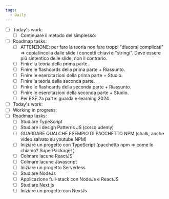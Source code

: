 ```yaml
---
tags:
  - Daily
---
```


- [ ] Today's work:
	- [ ] Continuare il metodo del simplesso:
- [ ] Roadmap tasks:
	- [ ] ATTENZIONE: per fare la teoria non fare troppi "discorsi complicati" => copia/incolla dalle slide i concetti chiavi e "stringi". Deve essere più sintentico delle slide, non il contrario.
	- [ ] Finire la teoria della prima parte.
	- [ ] Finire le flashcards della prima parte + Riassunto.
	- [ ] Finire le esercitazioni della prima parte + Studio.
	- [ ] Finire la teoria della seconda parte.
	- [ ] Finire le flashcards della seconda parte + Riassunto.
	- [ ] Finire le esercitazioni della seconda parte + Studio.
	- [ ] Per ESE 2a parte: guarda e-learning 2024
- [ ] Today's work:
- [ ] Working in progress:
- [ ] Roadmap tasks:
	- [ ] Studiare TypeScript
	- [ ] Studiare i design Patterns JS (corso udemy)
	- [ ] GUARDARE QUALCHE ESEMPIO DI PACCHETTO NPM (chalk, anche video salvato su youtube NPM)
	- [ ] Iniziare un progetto con TypeScript (pacchetto npm => come lo chiamo? SuperPackage! )
	- [ ] Colmare lacune ReactJS
	- [ ] Colmare lacune Javascript
	- [ ] Iniziare un progetto Serverless
	- [ ] Studiare NodeJs
	- [ ] Applicazione full-stack con NodeJs e ReactJS 
	- [ ] Studiare Next.js
	- [ ] Iniziare un progetto con NextJs
